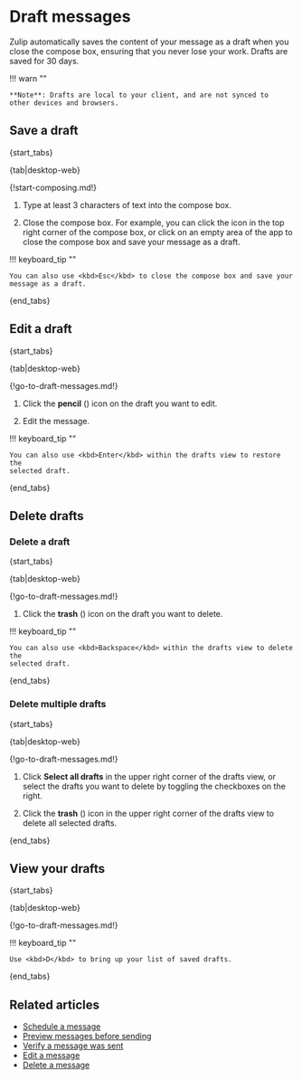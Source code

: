 # Draft messages

Zulip automatically saves the content of your message as a draft when you
close the compose box, ensuring that you never lose your work. Drafts are
saved for 30 days.

!!! warn ""

    **Note**: Drafts are local to your client, and are not synced to
    other devices and browsers.

## Save a draft

{start_tabs}

{tab|desktop-web}

{!start-composing.md!}

1. Type at least 3 characters of text into the compose box.

1. Close the compose box. For example, you can click the
   <i class="fa fa-remove"></i> icon in the top right corner of the compose
   box, or click on an empty area of the app to close the compose box and save
   your message as a draft.

!!! keyboard_tip ""

    You can also use <kbd>Esc</kbd> to close the compose box and save your
    message as a draft.

{end_tabs}

## Edit a draft

{start_tabs}

{tab|desktop-web}

{!go-to-draft-messages.md!}

1. Click the **pencil** (<i class="fa fa-pencil"></i>) icon on the draft you
   want to edit.

1. Edit the message.

!!! keyboard_tip ""

    You can also use <kbd>Enter</kbd> within the drafts view to restore the
    selected draft.

{end_tabs}

## Delete drafts

### Delete a draft

{start_tabs}

{tab|desktop-web}

{!go-to-draft-messages.md!}

1. Click the **trash** (<i class="fa fa-trash-o"></i>) icon on the draft you
   want to delete.

!!! keyboard_tip ""

    You can also use <kbd>Backspace</kbd> within the drafts view to delete the
    selected draft.

{end_tabs}

### Delete multiple drafts

{start_tabs}

{tab|desktop-web}

{!go-to-draft-messages.md!}

1. Click **Select all drafts** in the upper right corner of
   the drafts view, or select the drafts you want to delete
   by toggling the checkboxes on the right.

1. Click the **trash** (<i class="fa fa-trash-o"></i>) icon in the
   upper right corner of the drafts view to delete all selected drafts.

{end_tabs}

## View your drafts

{start_tabs}

{tab|desktop-web}

{!go-to-draft-messages.md!}

!!! keyboard_tip ""

    Use <kbd>D</kbd> to bring up your list of saved drafts.

{end_tabs}

## Related articles

* [Schedule a message](/help/schedule-a-message)
* [Preview messages before sending](/help/preview-your-message-before-sending)
* [Verify a message was sent](/help/verify-your-message-was-successfully-sent)
* [Edit a message](/help/edit-a-message)
* [Delete a message](/help/delete-a-message)
